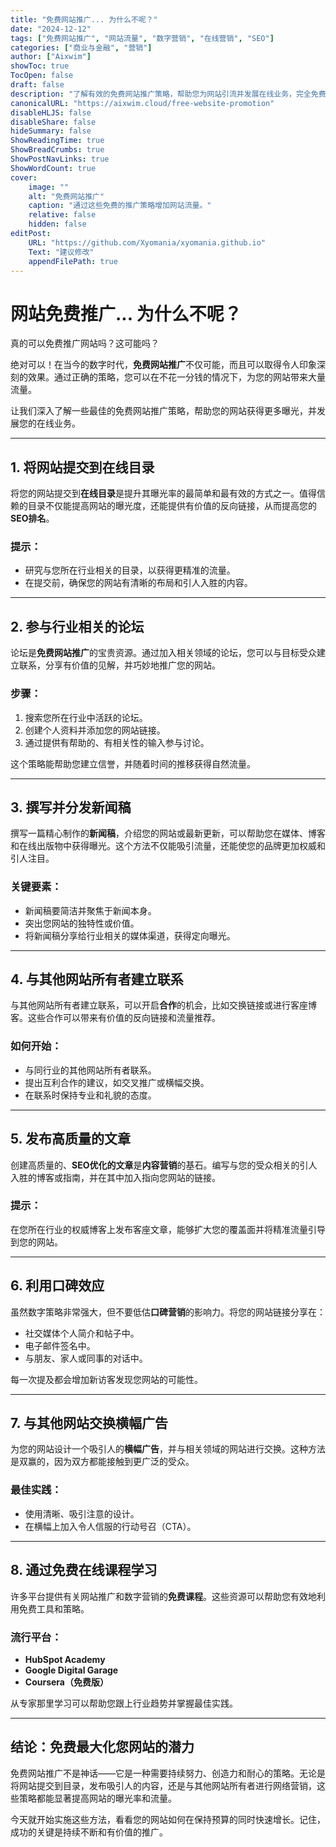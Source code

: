 ```yaml
---
title: "免费网站推广... 为什么不呢？"
date: "2024-12-12"
tags: ["免费网站推广", "网站流量", "数字营销", "在线营销", "SEO"]
categories: ["商业与金融", "营销"]
author: ["Aixwim"]
showToc: true
TocOpen: false
draft: false
description: "了解有效的免费网站推广策略，帮助您为网站引流并发展在线业务，完全免费。"
canonicalURL: "https://aixwim.cloud/free-website-promotion"
disableHLJS: false
disableShare: false
hideSummary: false
ShowReadingTime: true
ShowBreadCrumbs: true
ShowPostNavLinks: true
ShowWordCount: true
cover:
    image: ""
    alt: "免费网站推广"
    caption: "通过这些免费的推广策略增加网站流量。"
    relative: false
    hidden: false
editPost:
    URL: "https://github.com/Xyomania/xyomania.github.io"
    Text: "建议修改"
    appendFilePath: true
---
```


# 网站免费推广... 为什么不呢？

真的可以免费推广网站吗？这可能吗？

绝对可以！在当今的数字时代，**免费网站推广**不仅可能，而且可以取得令人印象深刻的效果。通过正确的策略，您可以在不花一分钱的情况下，为您的网站带来大量流量。

让我们深入了解一些最佳的免费网站推广策略，帮助您的网站获得更多曝光，并发展您的在线业务。

---

## 1. 将网站提交到在线目录

将您的网站提交到**在线目录**是提升其曝光率的最简单和最有效的方式之一。值得信赖的目录不仅能提高网站的曝光度，还能提供有价值的反向链接，从而提高您的**SEO排名**。

### 提示：
- 研究与您所在行业相关的目录，以获得更精准的流量。
- 在提交前，确保您的网站有清晰的布局和引人入胜的内容。

---

## 2. 参与行业相关的论坛

论坛是**免费网站推广**的宝贵资源。通过加入相关领域的论坛，您可以与目标受众建立联系，分享有价值的见解，并巧妙地推广您的网站。

### 步骤：
1. 搜索您所在行业中活跃的论坛。
2. 创建个人资料并添加您的网站链接。
3. 通过提供有帮助的、有相关性的输入参与讨论。

这个策略能帮助您建立信誉，并随着时间的推移获得自然流量。

---

## 3. 撰写并分发新闻稿

撰写一篇精心制作的**新闻稿**，介绍您的网站或最新更新，可以帮助您在媒体、博客和在线出版物中获得曝光。这个方法不仅能吸引流量，还能使您的品牌更加权威和引人注目。

### 关键要素：
- 新闻稿要简洁并聚焦于新闻本身。
- 突出您网站的独特性或价值。
- 将新闻稿分享给行业相关的媒体渠道，获得定向曝光。

---

## 4. 与其他网站所有者建立联系

与其他网站所有者建立联系，可以开启**合作**的机会，比如交换链接或进行客座博客。这些合作可以带来有价值的反向链接和流量推荐。

### 如何开始：
- 与同行业的其他网站所有者联系。
- 提出互利合作的建议，如交叉推广或横幅交换。
- 在联系时保持专业和礼貌的态度。

---

## 5. 发布高质量的文章

创建高质量的、**SEO优化的文章**是**内容营销**的基石。编写与您的受众相关的引人入胜的博客或指南，并在其中加入指向您网站的链接。

### 提示：
在您所在行业的权威博客上发布客座文章，能够扩大您的覆盖面并将精准流量引导到您的网站。

---

## 6. 利用口碑效应

虽然数字策略非常强大，但不要低估**口碑营销**的影响力。将您的网站链接分享在：
- 社交媒体个人简介和帖子中。
- 电子邮件签名中。
- 与朋友、家人或同事的对话中。

每一次提及都会增加新访客发现您网站的可能性。

---

## 7. 与其他网站交换横幅广告

为您的网站设计一个吸引人的**横幅广告**，并与相关领域的网站进行交换。这种方法是双赢的，因为双方都能接触到更广泛的受众。

### 最佳实践：
- 使用清晰、吸引注意的设计。
- 在横幅上加入令人信服的行动号召（CTA）。

---

## 8. 通过免费在线课程学习

许多平台提供有关网站推广和数字营销的**免费课程**。这些资源可以帮助您有效地利用免费工具和策略。

### 流行平台：
- **HubSpot Academy**
- **Google Digital Garage**
- **Coursera（免费版）**

从专家那里学习可以帮助您跟上行业趋势并掌握最佳实践。

---

## 结论：免费最大化您网站的潜力

免费网站推广不是神话——它是一种需要持续努力、创造力和耐心的策略。无论是将网站提交到目录，发布吸引人的内容，还是与其他网站所有者进行网络营销，这些策略都能显著提高网站的曝光率和流量。

今天就开始实施这些方法，看看您的网站如何在保持预算的同时快速增长。记住，成功的关键是持续不断和有价值的推广。
